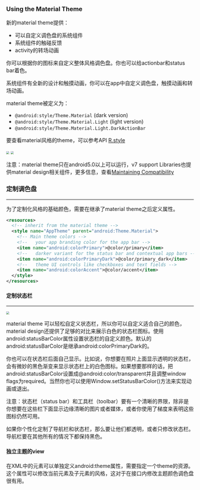 ### Using the Material Theme

新的material theme提供：

- 可以自定义调色盘的系统组件
- 系统组件的触碰反馈
- activity的转场动画

你可以根据你的图标来自定义整体风格调色盘。你也可以给actionbar和status bar着色。

系统组件有全新的设计和触摸动画，你可以在app中自定义调色盘，触摸动画和转场动画。

material theme被定义为：

- `@android:style/Theme.Material` (dark version)
- `@android:style/Theme.Material.Light` (light version)
- `@android:style/Theme.Material.Light.DarkActionBar`

要查看material风格的theme，可以参考API [R.style](https://developer.android.com/reference/android/R.style.html)

<img src="https://i.loli.net/2017/12/18/5a378448c917d.png" style="zoom:50%"/>



<img src="https://i.loli.net/2017/12/18/5a378448cb295.png" style="zoom:50%"/>



注意：material theme只在android5.0以上可以运行，v7 support Libraries也提供material design相关组件，更多信息，查看[Maintaining Compatibility](https://developer.android.com/training/material/compatibility.html)



### 定制调色盘 

---

为了定制化风格的基础颜色，需要在继承了material theme之后定义属性。

```xml
<resources>
  <!-- inherit from the material theme -->
  <style name="AppTheme" parent="android:Theme.Material">
    <!-- Main theme colors -->
    <!--   your app branding color for the app bar -->
    <item name="android:colorPrimary">@color/primary</item>
    <!--   darker variant for the status bar and contextual app bars -->
    <item name="android:colorPrimaryDark">@color/primary_dark</item>
    <!--   theme UI controls like checkboxes and text fields -->
    <item name="android:colorAccent">@color/accent</item>
  </style>
</resources>
```



#### 定制状态栏

---

<img src="https://i.loli.net/2017/12/18/5a379f5815418.png" style="zoom:50%"/>



material theme 可以轻松自定义状态栏，所以你可以自定义适合自己的颜色，material design还提供了足够的对比来展示白色的状态栏图标。使用android:statusBarColor属性设置状态栏的自定义颜色。默认的android:statusBarColor是继承android:colorPrimaryDark的。

你也可以在状态栏后面自己显示。比如说，你想要在照片上面显示透明的状态栏，会有微妙的黑色渐变来显示状态栏上的白色图标。如果想要那样的话，把android:statusBarColor设置成@android:color/transparent并且调整window flags为required。当然你也可以使用Window.setStatusBarColor()方法来实现动画或退出。

注意：状态栏（status bar）和工具栏（toolbar）要有一个清晰的界限，除非是你想要在这些栏下面显示边缘清晰的图片或者媒体，或者你使用了梯度来表明这些图标仍然可用。

如果你个性化定制了导航栏和状态栏，那么要让他们都透明，或者只修改状态栏。导航栏要在其他所有的情况下都保持黑色。

#### 独立主题的view

在XML中的元素可以单独定义android:theme属性，需要指定一个theme的资源。这个属性可以修改当前元素及子元素的风格，这对于在接口内修改主题颜色调色盘很有用。



